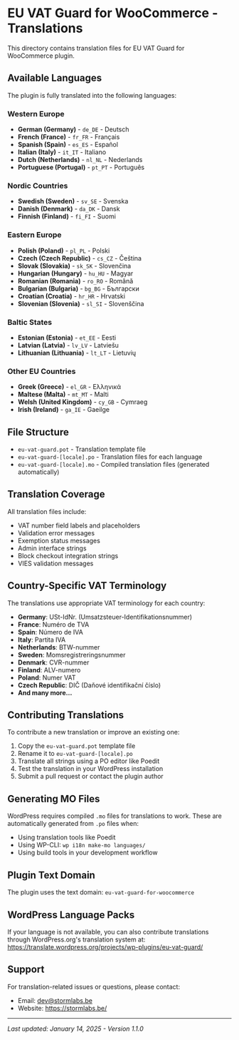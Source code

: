 # EU VAT Guard for WooCommerce - Translations

This directory contains translation files for EU VAT Guard for WooCommerce plugin.

## Available Languages

The plugin is fully translated into the following languages:

### Western Europe
- **German (Germany)** - `de_DE` - Deutsch
- **French (France)** - `fr_FR` - Français  
- **Spanish (Spain)** - `es_ES` - Español
- **Italian (Italy)** - `it_IT` - Italiano
- **Dutch (Netherlands)** - `nl_NL` - Nederlands
- **Portuguese (Portugal)** - `pt_PT` - Português

### Nordic Countries
- **Swedish (Sweden)** - `sv_SE` - Svenska
- **Danish (Denmark)** - `da_DK` - Dansk
- **Finnish (Finland)** - `fi_FI` - Suomi

### Eastern Europe
- **Polish (Poland)** - `pl_PL` - Polski
- **Czech (Czech Republic)** - `cs_CZ` - Čeština
- **Slovak (Slovakia)** - `sk_SK` - Slovenčina
- **Hungarian (Hungary)** - `hu_HU` - Magyar
- **Romanian (Romania)** - `ro_RO` - Română
- **Bulgarian (Bulgaria)** - `bg_BG` - Български
- **Croatian (Croatia)** - `hr_HR` - Hrvatski
- **Slovenian (Slovenia)** - `sl_SI` - Slovenščina

### Baltic States
- **Estonian (Estonia)** - `et_EE` - Eesti
- **Latvian (Latvia)** - `lv_LV` - Latviešu
- **Lithuanian (Lithuania)** - `lt_LT` - Lietuvių

### Other EU Countries
- **Greek (Greece)** - `el_GR` - Ελληνικά
- **Maltese (Malta)** - `mt_MT` - Malti
- **Welsh (United Kingdom)** - `cy_GB` - Cymraeg
- **Irish (Ireland)** - `ga_IE` - Gaeilge

## File Structure

- `eu-vat-guard.pot` - Translation template file
- `eu-vat-guard-[locale].po` - Translation files for each language
- `eu-vat-guard-[locale].mo` - Compiled translation files (generated automatically)

## Translation Coverage

All translation files include:

- VAT number field labels and placeholders
- Validation error messages
- Exemption status messages
- Admin interface strings
- Block checkout integration strings
- VIES validation messages

## Country-Specific VAT Terminology

The translations use appropriate VAT terminology for each country:

- **Germany**: USt-IdNr. (Umsatzsteuer-Identifikationsnummer)
- **France**: Numéro de TVA
- **Spain**: Número de IVA
- **Italy**: Partita IVA
- **Netherlands**: BTW-nummer
- **Sweden**: Momsregistreringsnummer
- **Denmark**: CVR-nummer
- **Finland**: ALV-numero
- **Poland**: Numer VAT
- **Czech Republic**: DIČ (Daňové identifikační číslo)
- **And many more...**

## Contributing Translations

To contribute a new translation or improve an existing one:

1. Copy the `eu-vat-guard.pot` template file
2. Rename it to `eu-vat-guard-[locale].po`
3. Translate all strings using a PO editor like Poedit
4. Test the translation in your WordPress installation
5. Submit a pull request or contact the plugin author

## Generating MO Files

WordPress requires compiled `.mo` files for translations to work. These are automatically generated from `.po` files when:

- Using translation tools like Poedit
- Using WP-CLI: `wp i18n make-mo languages/`
- Using build tools in your development workflow

## Plugin Text Domain

The plugin uses the text domain: `eu-vat-guard-for-woocommerce`

## WordPress Language Packs

If your language is not available, you can also contribute translations through WordPress.org's translation system at:
https://translate.wordpress.org/projects/wp-plugins/eu-vat-guard/

## Support

For translation-related issues or questions, please contact:
- Email: dev@stormlabs.be
- Website: https://stormlabs.be/

---

*Last updated: January 14, 2025 - Version 1.1.0*